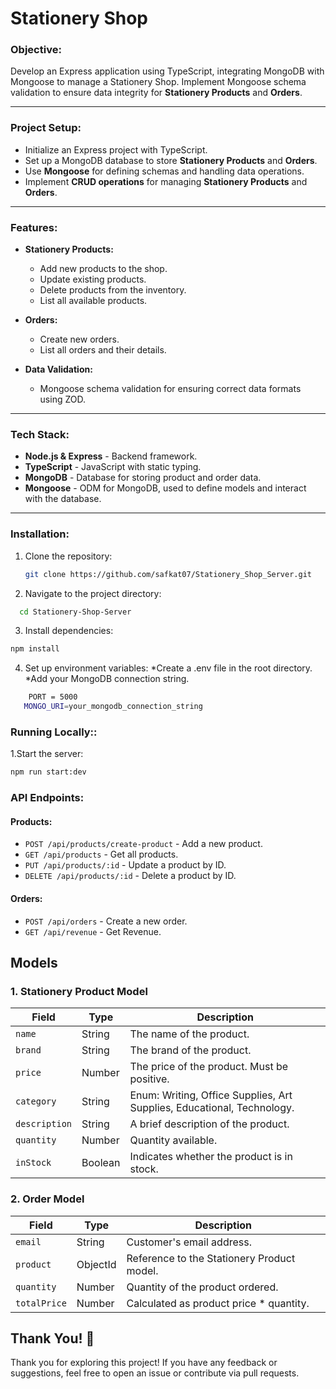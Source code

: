 # Stationery Shop

### **Objective:**

Develop an Express application using TypeScript, integrating MongoDB with Mongoose to manage a Stationery Shop. Implement Mongoose schema validation to ensure data integrity for **Stationery Products** and **Orders**.

---

### **Project Setup:**

- Initialize an Express project with TypeScript.
- Set up a MongoDB database to store **Stationery Products** and **Orders**.
- Use **Mongoose** for defining schemas and handling data operations.
- Implement **CRUD operations** for managing **Stationery Products** and **Orders**.

---

### **Features:**

- **Stationery Products:**

  - Add new products to the shop.
  - Update existing products.
  - Delete products from the inventory.
  - List all available products.

- **Orders:**

  - Create new orders.
  - List all orders and their details.

- **Data Validation:**
  - Mongoose schema validation for ensuring correct data formats using ZOD.

---

### **Tech Stack:**

- **Node.js & Express** - Backend framework.
- **TypeScript** - JavaScript with static typing.
- **MongoDB** - Database for storing product and order data.
- **Mongoose** - ODM for MongoDB, used to define models and interact with the database.

---

### **Installation:**

1. Clone the repository:
   ```bash
   git clone https://github.com/safkat07/Stationery_Shop_Server.git
   ```
2. Navigate to the project directory:

```bash
  cd Stationery-Shop-Server
```

3. Install dependencies:

```bash
npm install
```

4. Set up environment variables:
   *Create a .env file in the root directory.
   *Add your MongoDB connection string.

```bash
    PORT = 5000
   MONGO_URI=your_mongodb_connection_string
```

### **Running Locally::**

1.Start the server:

```bash
npm run start:dev
```

### **API Endpoints:**

#### **Products:**

- `POST /api/products/create-product` - Add a new product.
- `GET /api/products` - Get all products.
- `PUT /api/products/:id` - Update a product by ID.
- `DELETE /api/products/:id` - Delete a product by ID.

#### **Orders:**

- `POST /api/orders` - Create a new order.
- `GET /api/revenue` - Get Revenue.

## Models

### 1. Stationery Product Model

| Field         | Type    | Description                                                            |
| ------------- | ------- | ---------------------------------------------------------------------- |
| `name`        | String  | The name of the product.                                               |
| `brand`       | String  | The brand of the product.                                              |
| `price`       | Number  | The price of the product. Must be positive.                            |
| `category`    | String  | Enum: Writing, Office Supplies, Art Supplies, Educational, Technology. |
| `description` | String  | A brief description of the product.                                    |
| `quantity`    | Number  | Quantity available.                                                    |
| `inStock`     | Boolean | Indicates whether the product is in stock.                             |

### 2. Order Model

| Field        | Type     | Description                                |
| ------------ | -------- | ------------------------------------------ |
| `email`      | String   | Customer's email address.                  |
| `product`    | ObjectId | Reference to the Stationery Product model. |
| `quantity`   | Number   | Quantity of the product ordered.           |
| `totalPrice` | Number   | Calculated as product price \* quantity.   |

## Thank You! 🙏

Thank you for exploring this project! If you have any feedback or suggestions, feel free to open an issue or contribute via pull requests.
